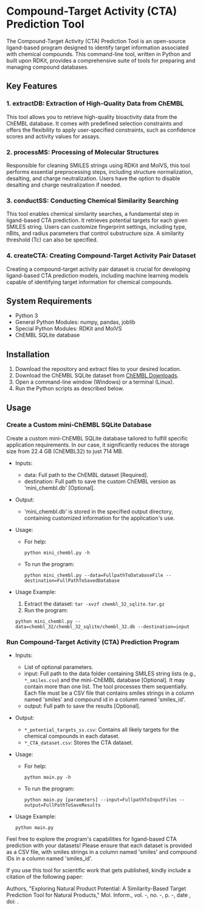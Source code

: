 # Compound-Target Activity (CTA) Prediction Tool

The Compound-Target Activity (CTA) Prediction Tool is an open-source ligand-based program designed to identify target information associated with chemical compounds. This command-line tool, written in Python and built upon RDKit, provides a comprehensive suite of tools for preparing and managing compound databases.

## Key Features

### 1. **extractDB: Extraction of High-Quality Data from ChEMBL**

This tool allows you to retrieve high-quality bioactivity data from the ChEMBL database. It comes with predefined selection constraints and offers the flexibility to apply user-specified constraints, such as confidence scores and activity values for assays.

### 2. **processMS: Processing of Molecular Structures**

Responsible for cleaning SMILES strings using RDKit and MolVS, this tool performs essential preprocessing steps, including structure normalization, desalting, and charge neutralization. Users have the option to disable desalting and charge neutralization if needed.

### 3. **conductSS: Conducting Chemical Similarity Searching**

This tool enables chemical similarity searches, a fundamental step in ligand-based CTA prediction. It retrieves potential targets for each given SMILES string. Users can customize fingerprint settings, including type, nBits, and radius parameters that control substructure size. A similarity threshold (Tc) can also be specified.

### 4. **createCTA: Creating Compound-Target Activity Pair Dataset**

Creating a compound-target activity pair dataset is crucial for developing ligand-based CTA prediction models, including machine learning models capable of identifying target information for chemical compounds.

## System Requirements

- Python 3
- General Python Modules: numpy, pandas, joblib
- Special Python Modules: RDKit and MolVS
- ChEMBL SQLite database

## Installation

1. Download the repository and extract files to your desired location.
2. Download the ChEMBL SQLite dataset from [ChEMBL Downloads](https://ftp.ebi.ac.uk/pub/databases/chembl/ChEMBLdb/releases/).
3. Open a command-line window (Windows) or a terminal (Linux).
4. Run the Python scripts as described below.

## Usage

### Create a Custom mini-ChEMBL SQLite Database

Create a custom mini-ChEMBL SQLite database tailored to fulfill specific application requirements. In our case, it significantly reduces the storage size from 22.4 GB (ChEMBL32) to just 714 MB.

- Inputs:
   - data: Full path to the ChEMBL dataset [Required].
   - destination: Full path to save the custom ChEMBL version as 'mini_chembl.db' [Optional].

- Output:
   - 'mini_chembl.db' is stored in the specified output directory, containing customized information for the application's use.

- Usage:
   - For help:
     ```
     python mini_chembl.py -h
     ```
   - To run the program:
     ```
     python mini_chembl.py --data=FullpathToDatabaseFile --destination=FullPathToSavedDatabase
     ```

- Usage Example:
    1. Extract the dataset: `tar -xvzf chembl_32_sqlite.tar.gz`
    2. Run the program:
     ```
     python mini_chembl.py --data=chembl_32/chembl_32_sqlite/chembl_32.db --destination=input
     ```

### Run Compound-Target Activity (CTA) Prediction Program

- Inputs:
   - List of optional parameters.
   - input: Full path to the data folder containing SMILES string lists (e.g., `*_smiles.csv`) and the mini-ChEMBL database [Optional]. It may contain more than one list. The tool processes them sequentially. Each file must be a CSV file that contains smiles strings in a column named 'smiles' and compound id in a column named 'smiles_id'.
   - output: Full path to save the results [Optional].

- Output:
   - `*_potential_targets_ss.csv`: Contains all likely targets for the chemical compounds in each dataset.
   - `*_CTA_dataset.csv`: Stores the CTA dataset.

- Usage:
   - For help:
     ```
     python main.py -h
     ```
   - To run the program:
     ```
     python main.py [parameters] --input=FullpathToInputFiles --output=FullPathToSaveResults
     ```

- Usage Example:
    ```
    python main.py
    ```

Feel free to explore the program's capabilities for ligand-based CTA prediction with your datasets! Please ensure that each dataset is provided as a CSV file, with smiles strings in a column named 'smiles' and compound IDs in a column named 'smiles_id'.

If you use this tool for scientific work that gets published, kindly include a citation of the following paper:

Authors, "Exploring Natural Product Potential: A Similarity-Based Target Prediction Tool for Natural Products," Mol. Inform., vol. -, no. -, p. -, date , doi: .
